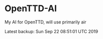# OpenTTD-AI
My AI for OpenTTD, will use primarily air

Latest backup: Sun Sep 22 08:51:01 UTC 2019
